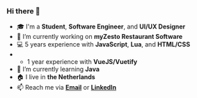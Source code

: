 ### Hi there 👋

- 🎓 I'm a **Student**, **Software Engineer**, and **UI/UX Designer**
- 🔭 I’m currently working on **myZesto Restaurant Software**
- 💻 5 years experience with **JavaScript**, **Lua**, and **HTML/CSS**
- - 1 year experience with **VueJS/Vuetify**
- 🌱 I’m currently learning **Java**
- 🏠 I live in **the Netherlands**
- 📫 Reach me via **[Email](mailto:antony@antony.app)** or **[LinkedIn](https://www.linkedin.com/in/AntonyElfferich/)**
